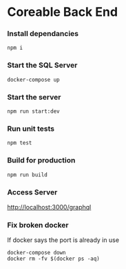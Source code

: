 # Coreable Back End

### Install dependancies

`npm i`

### Start the SQL Server

`docker-compose up`

### Start the server

`npm run start:dev`

### Run unit tests

`npm test`

### Build for production

`npm run build`

### Access Server

[http://localhost:3000/graphql](http://localhost:3000/graphql)


### Fix broken docker

If docker says the port is already in use

```
docker-compose down
docker rm -fv $(docker ps -aq)
```
